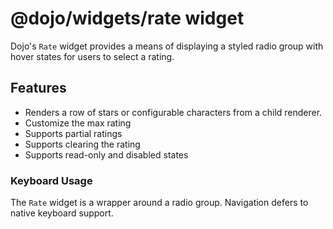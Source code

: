 # @dojo/widgets/rate widget

Dojo's `Rate` widget provides a means of displaying a styled radio group with hover states for users to select a rating.

## Features

- Renders a row of stars or configurable characters from a child renderer.
- Customize the max rating
- Supports partial ratings
- Supports clearing the rating
- Supports read-only and disabled states

### Keyboard Usage

The `Rate` widget is a wrapper around a radio group. Navigation defers to native keyboard support. 
